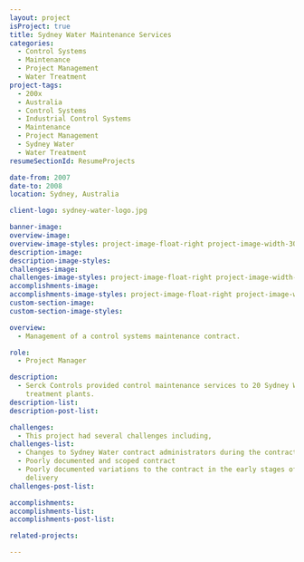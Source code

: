 ```yaml
---
layout: project
isProject: true
title: Sydney Water Maintenance Services
categories:
  - Control Systems
  - Maintenance
  - Project Management
  - Water Treatment
project-tags:
  - 200x
  - Australia
  - Control Systems
  - Industrial Control Systems
  - Maintenance
  - Project Management
  - Sydney Water
  - Water Treatment
resumeSectionId: ResumeProjects

date-from: 2007
date-to: 2008
location: Sydney, Australia

client-logo: sydney-water-logo.jpg

banner-image:
overview-image:
overview-image-styles: project-image-float-right project-image-width-30
description-image:
description-image-styles:
challenges-image:
challenges-image-styles: project-image-float-right project-image-width-40
accomplishments-image:
accomplishments-image-styles: project-image-float-right project-image-width-40
custom-section-image:
custom-section-image-styles:

overview:
  - Management of a control systems maintenance contract.

role:
  - Project Manager

description:
  - Serck Controls provided control maintenance services to 20 Sydney Water
    treatment plants.
description-list:
description-post-list:

challenges:
  - This project had several challenges including,
challenges-list:    
  - Changes to Sydney Water contract administrators during the contract term
  - Poorly documented and scoped contract
  - Poorly documented variations to the contract in the early stages of service
    delivery
challenges-post-list:    

accomplishments:
accomplishments-list:    
accomplishments-post-list:    

related-projects:

---
```

